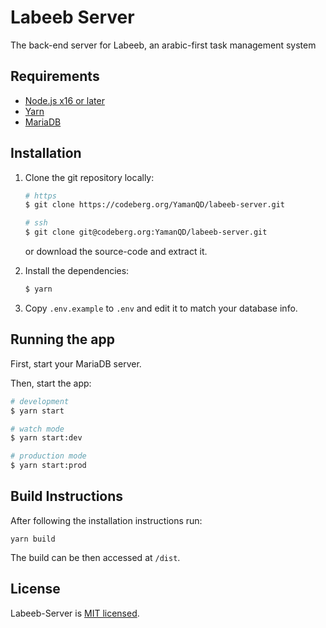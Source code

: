 # Labeeb Server

The back-end server for Labeeb, an arabic-first task management system

## Requirements

  * [Node.js x16 or later](https://nodejs.org/)
  * [Yarn](https://yarnpkg.com/)
  * [MariaDB](https://mariadb.org/)

## Installation

1. Clone the git repository locally:
    ```bash
    # https
    $ git clone https://codeberg.org/YamanQD/labeeb-server.git

    # ssh
    $ git clone git@codeberg.org:YamanQD/labeeb-server.git
    ```
    or download the source-code and extract it.

2. Install the dependencies:

    ```bash
    $ yarn
    ```
3. Copy `.env.example` to `.env` and edit it to match your database info.

## Running the app

First, start your MariaDB server.

Then, start the app:

```bash
# development
$ yarn start

# watch mode
$ yarn start:dev

# production mode
$ yarn start:prod
```

## Build Instructions

After following the installation instructions run:

```
yarn build
```

The build can be then accessed at `/dist`.


## License

Labeeb-Server is [MIT licensed](LICENSE).
